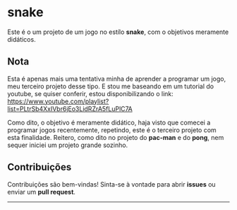 # snake

Este é o um projeto de um jogo no estílo **snake**, com o objetivos meramente didáticos.

## Nota

Esta é apenas mais uma tentativa minha de aprender a programar um jogo, meu terceiro projeto desse tipo. E
stou me baseando em um tutorial do youtube, se quiser conferir, estou disponibilizando o link:
https://www.youtube.com/playlist?list=PLtrSb4XxIVbr6jEo3LidRZrA5fLuPlC7A

Como dito, o objetivo é meramente didático, haja visto que comecei a programar jogos recentemente, repetindo, este é o terceiro projeto com esta finalidade.
Reitero, como dito no projeto do **pac-man** e do **pong**, nem sequer iniciei um projeto grande sozinho.

## Contribuições

Contribuições são bem-vindas! Sinta-se à vontade para abrir **issues** ou enviar um **pull request**.

---
